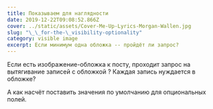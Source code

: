 ```yaml
---
title: Показываем для наглядности
date: 2019-12-22T09:08:52.866Z
cover: ../static/assets/Cover-Me-Up-Lyrics-Morgan-Wallen.jpg
slug: "\_\_for-the-\_visibility-optionality"
category: visible image
excerpt: Если минимум одна обложка -- пройдёт ли запрос?
---
```


Если есть изображение-обложка к посту, проходит запрос на вытягивание записей с обложкой ? Каждая запись нуждается в обложке?

А как насчёт поставить значения по умолчанию для опциональных полей.
